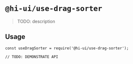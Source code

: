 # `@hi-ui/use-drag-sorter`

> TODO: description

## Usage

```
const useDragSorter = require('@hi-ui/use-drag-sorter');

// TODO: DEMONSTRATE API
```

